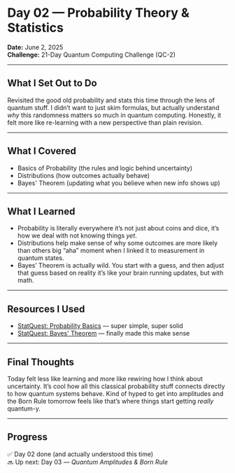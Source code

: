 # Day 02 — Probability Theory & Statistics  
**Date:** June 2, 2025  
**Challenge:** 21-Day Quantum Computing Challenge (QC-2)

---

## What I Set Out to Do  
Revisited the good old probability and stats this time through the lens of quantum stuff. I didn’t want to just skim formulas, but actually understand *why* this randomness matters so much in quantum computing. Honestly, it felt more like re-learning with a new perspective than plain revision.

---

## What I Covered  
- Basics of Probability (the rules and logic behind uncertainty)  
- Distributions (how outcomes actually behave)  
- Bayes' Theorem (updating what you believe when new info shows up)

---

## What I Learned  
- Probability is literally everywhere it’s not just about coins and dice, it’s how we deal with not knowing things *yet*.  
- Distributions help make sense of why some outcomes are more likely than others big “aha” moment when I linked it to measurement in quantum states.  
- Bayes’ Theorem is actually wild. You start with a guess, and then adjust that guess based on reality  it’s like your brain running updates, but with math.

---

## Resources I Used  
- [StatQuest: Probability Basics](https://www.youtube.com/watch?v=UZF3vLeSHnA) — super simple, super solid  
- [StatQuest: Bayes' Theorem](https://www.youtube.com/watch?v=HZGCoVF3YvM) — finally made this make sense  

---

## Final Thoughts  
Today felt less like learning and more like rewiring how I think about uncertainty. It’s cool how all this classical probability stuff connects directly to how quantum systems behave. Kind of hyped to get into amplitudes and the Born Rule tomorrow  feels like that’s where things start getting *really* quantum-y.

---

## Progress  
✅ Day 02 done (and actually understood this time)  
🔜 Up next: Day 03 — *Quantum Amplitudes & Born Rule*
